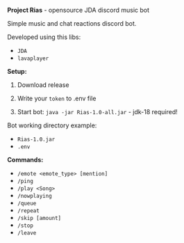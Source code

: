 **Project Rias** - opensource JDA discord music bot

Simple music and chat reactions discord bot.

Developed using this libs:

* `JDA`
* `lavaplayer`

**Setup:**

1) Download release

2) Write your `token` to .env file

3) Start bot: `java -jar Rias-1.0-all.jar` - jdk-18 required!

Bot working directory example:
* `Rias-1.0.jar`
* `.env`


**Commands:**

* `/emote <emote_type> [mention]`
* `/ping`
* `/play <Song>`
* `/nowplaying`
* `/queue`
* `/repeat`
* `/skip [amount]`
* `/stop`
* `/leave`

